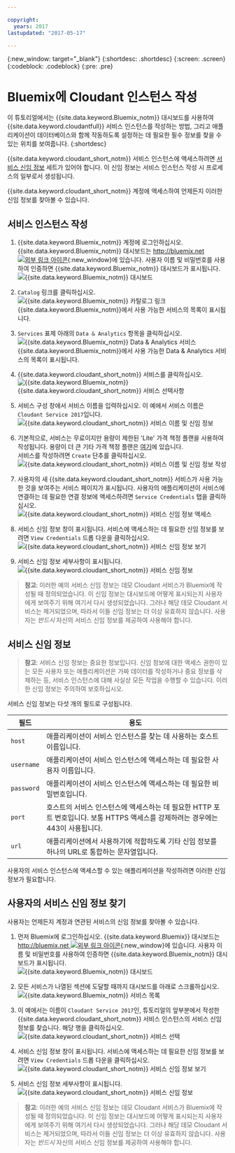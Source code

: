 ```yaml
---

copyright:
  years: 2017
lastupdated: "2017-05-17"

---
```


{:new_window: target="_blank"}
{:shortdesc: .shortdesc}
{:screen: .screen}
{:codeblock: .codeblock}
{:pre: .pre}

# Bluemix에 Cloudant 인스턴스 작성

이 튜토리얼에서는 {{site.data.keyword.Bluemix_notm}} 대시보드를 사용하여 {{site.data.keyword.cloudantfull}} 서비스 인스턴스를 작성하는 방법,
그리고 애플리케이션이 데이터베이스와 함께 작동하도록 설정하는 데 필요한 필수 정보를 찾을 수 있는 위치를 보여줍니다.
{:shortdesc}

{{site.data.keyword.cloudant_short_notm}} 서비스 인스턴스에 액세스하려면 [서비스 신임 정보](#the-service-credentials) 세트가 있어야 합니다.
이 신임 정보는 서비스 인스턴스 작성 시 프로세스의 일부로서 생성됩니다. 

{{site.data.keyword.cloudant_short_notm}} 계정에 액세스하여 언제든지 이러한 신임 정보를 찾아볼 수 있습니다. 

## 서비스 인스턴스 작성

1.  {{site.data.keyword.Bluemix_notm}} 계정에 로그인하십시오. <br/>
{{site.data.keyword.Bluemix_notm}} 대시보드는
    [http://bluemix.net ![외부 링크 아이콘](../images/launch-glyph.svg "외부 링크 아이콘")](http://bluemix.net){:new_window}에 있습니다.
    사용자 이름 및 비밀번호를 사용하여 인증하면 {{site.data.keyword.Bluemix_notm}} 대시보드가 표시됩니다. <br/>
    ![{{site.data.keyword.Bluemix_notm}} 대시보드](images/img0001.png)

2.  `Catalog` 링크를 클릭하십시오. <br/>
    ![{{site.data.keyword.Bluemix_notm}} 카탈로그 링크](images/img0002.png)<br/>
    {{site.data.keyword.Bluemix_notm}}에서 사용 가능한 서비스의 목록이 표시됩니다. 

3.  `Services` 표제 아래의 `Data & Analytics` 항목을 클릭하십시오. <br/>
    ![{{site.data.keyword.Bluemix_notm}} Data & Analytics 서비스](images/img0003.png)<br/>
    {{site.data.keyword.Bluemix_notm}}에서 사용 가능한 Data & Analytics 서비스의 목록이 표시됩니다. 

4.  {{site.data.keyword.cloudant_short_notm}} 서비스를 클릭하십시오. <br>
    ![{{site.data.keyword.Bluemix_notm}} {{site.data.keyword.cloudant_short_notm}} 서비스 선택사항](images/img0004.png)

5.  서비스 구성 창에서 서비스 이름을 입력하십시오.
    이 예에서 서비스 이름은 `Cloudant Service 2017`입니다. <br/>
    ![{{site.data.keyword.cloudant_short_notm}} 서비스 이름 및 신임 정보](images/img0005.png)

6.  기본적으로, 서비스는 무료이지만 용량이 제한된 'Lite' 가격 책정 플랜을 사용하여 작성됩니다.
    용량이 더 큰 기타 가격 책정 플랜은 [여기](../offerings/bluemix.html)에 있습니다. <br/>
    서비스를 작성하려면 `Create` 단추를 클릭하십시오. <br/>
    ![{{site.data.keyword.cloudant_short_notm}} 서비스 이름 및 신임 정보 작성](images/img0006.png)

7.  사용자의 새 {{site.data.keyword.cloudant_short_notm}} 서비스가 사용 가능한 것을 보여주는 서비스 페이지가 표시됩니다.
    사용자의 애플리케이션이 서비스에 연결하는 데 필요한 연결 정보에 액세스하려면 `Service Credentials` 탭을 클릭하십시오. <br/>
    ![{{site.data.keyword.cloudant_short_notm}} 서비스 신임 정보 액세스](images/img0007.png)

8.  서비스 신임 정보 창이 표시됩니다.
    서비스에 액세스하는 데 필요한 신임 정보를 보려면
    `View Credentials` 드롭 다운을 클릭하십시오. <br/>
    ![{{site.data.keyword.cloudant_short_notm}} 서비스 신임 정보 보기](images/img0008.png)

9.  서비스 신임 정보 세부사항이 표시됩니다. <br/>
    ![{{site.data.keyword.cloudant_short_notm}} 서비스 신임 정보](images/img0009.png)

>   **참고**: 이러한 예의 서비스 신임 정보는
    데모 Cloudant 서비스가 Bluemix에 작성될 때 정의되었습니다.
    이 신임 정보는 대시보드에 어떻게 표시되는지 사용자에게 보여주기 위해
    여기서 다시 생성되었습니다. 그러나 해당 데모 Cloudant 서비스는 제거되었으며,
    따라서 이들 신임 정보는 더 이상 유효하지 않습니다. 사용자는
    _반드시_ 자신의 서비스 신임 정보를 제공하여 사용해야 합니다.

## 서비스 신임 정보

>   **참고**: 서비스 신임 정보는 중요한 정보입니다. 
    신임 정보에 대한 액세스 권한이 있는 모든 사용자 또는 애플리케이션은
    가짜 데이터를 작성하거나 중요 정보를 삭제하는 등, 서비스 인스턴스에 대해
    사실상 모든 작업을 수행할 수 있습니다. 이러한 신임 정보는 주의하여 보호하십시오.

서비스 신임 정보는 다섯 개의 필드로 구성됩니다. 

필드       | 용도
-----------|--------
`host`     | 애플리케이션이 서비스 인스턴스를 찾는 데 사용하는 호스트 이름입니다. 
`username` | 애플리케이션이 서비스 인스턴스에 액세스하는 데 필요한 사용자 이름입니다. 
`password` | 애플리케이션이 서비스 인스턴스에 액세스하는 데 필요한 비밀번호입니다. 
`port`     | 호스트의 서비스 인스턴스에 액세스하는 데 필요한 HTTP 포트 번호입니다. 보통 HTTPS 액세스를 강제하려는 경우에는 443이 사용됩니다. 
`url`      | 애플리케이션에서 사용하기에 적합하도록 기타 신임 정보를 하나의 URL로 통합하는 문자열입니다. 

사용자의 서비스 인스턴스에 액세스할 수 있는 애플리케이션을 작성하려면 이러한 신임 정보가 필요합니다. 

## 사용자의 서비스 신임 정보 찾기

사용자는 언제든지 계정과 연관된 서비스의 신임 정보를 찾아볼 수 있습니다. 

1.  먼저 Bluemix에 로그인하십시오. {{site.data.keyword.Bluemix}} 대시보드는
    [http://bluemix.net ![외부 링크 아이콘](../images/launch-glyph.svg "외부 링크 아이콘")](http://bluemix.net){:new_window}에 있습니다.
    사용자 이름 및 비밀번호를 사용하여 인증하면 {{site.data.keyword.Bluemix_notm}} 대시보드가 표시됩니다. <br/>
    ![{{site.data.keyword.Bluemix_notm}} 대시보드](images/img0001.png)

2.  모든 서비스가 나열된 섹션에 도달할 때까지 대시보드를 아래로 스크롤하십시오. <br/>
    ![{{site.data.keyword.Bluemix_notm}} 서비스 목록](images/img0010.png)

3.  이 예에서는 이름이 `Cloudant Service 2017`인, 튜토리얼의 앞부분에서 작성한
    {{site.data.keyword.cloudant_short_notm}} 서비스 인스턴스의 서비스 신임 정보를 찾습니다.
    해당 행을 클릭하십시오. <br/>
    ![{{site.data.keyword.cloudant_short_notm}} 서비스 선택](images/img0011.png)

3.  서비스 신임 정보 창이 표시됩니다.
    서비스에 액세스하는 데 필요한 신임 정보를 보려면
    `View Credentials` 드롭 다운을 클릭하십시오. <br/>
    ![{{site.data.keyword.cloudant_short_notm}} 서비스 신임 정보 보기](images/img0008.png)

4.  서비스 신임 정보 세부사항이 표시됩니다. <br/>
    ![{{site.data.keyword.cloudant_short_notm}} 서비스 신임 정보](images/img0009.png)

>   **참고**: 이러한 예의 서비스 신임 정보는
    데모 Cloudant 서비스가 Bluemix에 작성될 때 정의되었습니다.
    이 신임 정보는 대시보드에 어떻게 표시되는지 사용자에게 보여주기 위해
    여기서 다시 생성되었습니다. 그러나 해당 데모 Cloudant 서비스는 제거되었으며,
    따라서 이들 신임 정보는 더 이상 유효하지 않습니다. 사용자는
    _반드시_ 자신의 서비스 신임 정보를 제공하여 사용해야 합니다.
